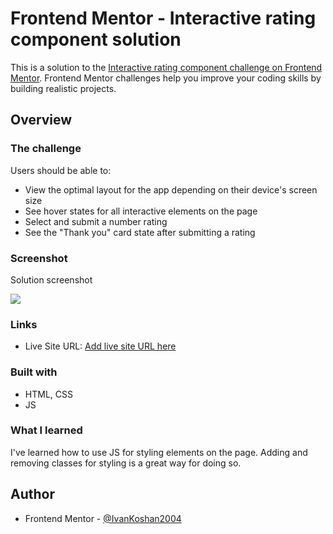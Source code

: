# Frontend Mentor - Interactive rating component solution

This is a solution to the [Interactive rating component challenge on Frontend Mentor](https://www.frontendmentor.io/challenges/interactive-rating-component-koxpeBUmI). Frontend Mentor challenges help you improve your coding skills by building realistic projects. 

## Overview

### The challenge

Users should be able to:

- View the optimal layout for the app depending on their device's screen size
- See hover states for all interactive elements on the page
- Select and submit a number rating
- See the "Thank you" card state after submitting a rating

### Screenshot

Solution screenshot

![](https://github.com/IvanKoshan2004/frontendmentor-interactive-rating-component-main/tree/main/screenshots/screenshot.png)

### Links

- Live Site URL: [Add live site URL here](https://ivankoshan2004.github.io/frontendmentor-interactive-rating-component-main/)

### Built with

- HTML, CSS
- JS

### What I learned

I've learned how to use JS for styling elements on the page. Adding and removing classes for styling is a great way for doing so. 

## Author

- Frontend Mentor - [@IvanKoshan2004](https://www.frontendmentor.io/profile/IvanKoshan2004)
